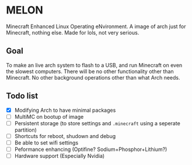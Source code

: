 # MELON
Minecraft Enhanced Linux Operating eNvironment. A image of arch just for Minecraft, nothing else. Made for lols, not very serious.

## Goal
To make an live arch system to flash to a USB, and run Minecraft on even the slowest computers. There will be no other functionality other than Minecraft. No other background operations other than what Arch needs.

## Todo list
- [x] Modifying Arch to have minimal packages
- [ ] MultiMC on bootup of image
- [ ] Persistent storage (to store settings and `.minecraft` using a seperate partition) 
- [ ] Shortcuts for reboot, shudown and debug
- [ ] Be able to set wifi settings 
- [ ] Peformance enhancing (Optifine? Sodium+Phosphor+Lithium?)
- [ ] Hardware support (Especially Nvidia)
